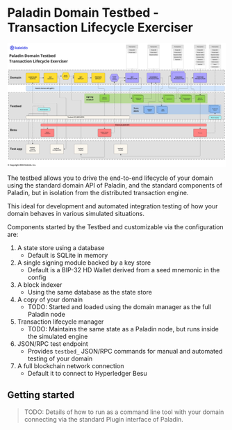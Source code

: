 # Paladin Domain Testbed - Transaction Lifecycle Exerciser

![Domain Testbed](./paladin_testbed_architecture.svg)

The testbed allows you to drive the end-to-end lifecycle of your domain using the standard
domain API of Paladin, and the standard components of Paladin, but in isolation from the
distributed transaction engine.

This ideal for development and automated integration testing of how your domain
behaves in various simulated situations.

Components started by the Testbed and customizable via the configuration are:
1. A state store using a database
    - Default is SQLite in memory
2. A single signing module backed by a key store
    - Default is a BIP-32 HD Wallet derived from a seed mnemonic in the config
3. A block indexer
    - Using the same database as the state store
4. A copy of your domain
    - TODO: Started and loaded using the domain manager as the full Paladin node
5. Transaction lifecycle manager
    - TODO: Maintains the same state as a Paladin node, but runs inside the simulated engine
6. JSON/RPC test endpoint
    - Provides `testbed_` JSON/RPC commands for manual and automated testing of your domain
7. A full blockchain network connection
    - Default it to connect to Hyperledger Besu

## Getting started

> TODO: Details of how to run as a command line tool with your domain connecting via the
> standard Plugin interface of Paladin.